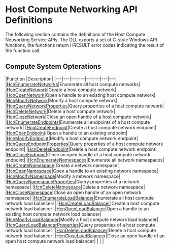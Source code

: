 # Host Compute Networking API Definitions

The following section contains the definitions of the Host Compute Networking Service APIs. The DLL exports a set of C-style Windows API functions, the functions return HRESULT error codes indicating the result of the function call.


## Compute System Opterations
|Function   |Description|
|---|---|---|---|---|---|---|---|
|[HcnEnumerateNetworks](reference/HcnEnumerateNetworks.md)|Enumerate all host compute networks|
|[HcnCreateNetwork](reference/HcnCreateNetwork.md)|Create a host compute network|
|[HcnOpenNetwork](reference/HcnOpenNetwork.md)|Open a handle to an existing host compute network|
|[HcnModifyNetwork](reference/HcnModifyNetwork.md)|Modify a host compute network|
|[HcnQueryNetworkProperties](reference/HcnQueryNetworkProperties.md)|Query properties of a host compute network|
|[HcnDeleteNetwork](reference/HcnDeleteNetwork.md)|Delete a host compute network|
|[HcnCloseNetwork](reference/HcnCloseNetwork.md)|Close an open handle of a host compute network|
|[HcnEnumerateEndpoints](reference/HcnEnumerateEndpoints.md)|Enumerate all endpoints of a host compute network|
|[HcnCreateEndpoint](reference/HcnCreateEndpoint.md)|Create a host compute network endpoint|
|[HcnOpenEndpoint](reference/HcnOpenEndpoint.md)|Open a handle to an existing endpoint|
|[HcnModifyEndpoint](reference/HcnModifyEndpoint.md)|Modify a host compute network endpoint|
|[HcnQueryEndpointProperties](reference/HcnQueryEndpointProperties.md)|Query properties of a host compute network endpoint|
|[HcnDeleteEndpoint](reference/HcnDeleteEndpoint.md)|Delete a host compute network endpoint|
|[HcnCloseEndpoint](reference/HcnCloseEndpoint.md)|Close an open handle of a host compute network endpoint|
|[HcnEnumerateNamespaces](reference/HcnEnumerateNamespaces.md)|Enumerate all network namespaces|
|[HcnCreateNamespace](reference/HcnCreateNamespace.md)|Create a network namespace|
|[HcnOpenNamespace](reference/HcnOpenNamespace.md)|Open a handle to an existing network namespace|
|[HcnModifyNamespace](reference/HcnModifyNamespace.md)|Modify a network namespace|
|[HcnQueryNamespaceProperties](reference/HcnQueryNamespaceProperties.md)|Query properties of a network namespace|
|[HcnDeleteNamespace](reference/HcnDeleteNamespace.md)|Delete a network namespace|
|[HcnCloseNamespace](reference/HcnCloseNamespace.md)|Close an open handle of an open network namespace|
|[HcnEnumerateLoadBalancer](reference/HcnEnumerateLoadBalancer.md)|Enumerate all host compute network load balancers|
|[HcnCreateLoadBalancer](reference/HcnCreateLoadBalancer.md)|Create a host compute network load balancer|
|[HcnOpenLoadBalancer](reference/HcnOpenLoadBalancer.md)|Open a handle to an existing host compute network load balancer|
|[HcnModifyLoadBalancer](reference/HcnModifyLoadBalancer.md)|Modify a host compute network load balancer|
|[HcnQueryLoadBalancerProperties](reference/HcnQueryLoadBalancerProperties.md)|Query properties of a host compute network load balancer|
|[HcnDeleteLoadBalancer](reference/HcnDeleteLoadBalancer.md)|Delete a host compute network load balancer|
|[HcnCloseLoadBalancer](reference/HcnCloseLoadBalancer.md)|Close an open handle of an open host compute network load balancer|
|   |   |
